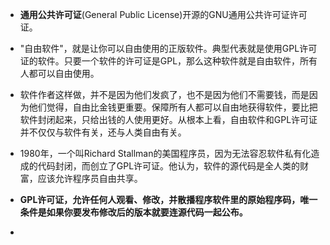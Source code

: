 - **通用公共许可证**(General Public License)开源的GNU通用公共许可证许可证。

- "自由软件"，就是让你可以自由使用的正版软件。典型代表就是使用GPL许可证的软件。只要一个软件的许可证是GPL，那么这种软件就是自由软件，所有人都可以自由使用。

- 软件作者这样做，并不是因为他们发疯了，也不是因为他们不需要钱，而是因为他们觉得，自由比金钱更重要。保障所有人都可以自由地获得软件，要比把软件封闭起来，只给出钱的人使用更好。从根本上看，自由软件和GPL许可证并不仅仅与软件有关，还与人类自由有关。

- 1980年，一个叫Richard Stallman的美国程序员，因为无法容忍软件私有化造成的代码封闭，而创立了GPL许可证。他认为，软件的源代码是全人类的财富，应该允许程序员自由共享。

- **GPL许可证，允许任何人观看、修改，并散播程序软件里的原始程序码，唯一条件是如果你要发布修改后的版本就要连源代码一起公布。**

- 